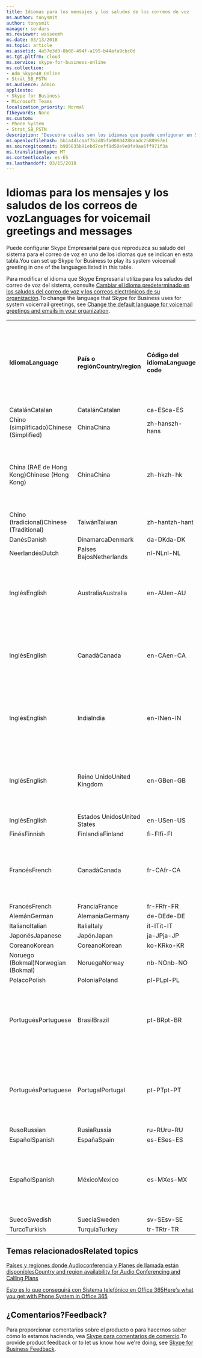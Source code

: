 ```yaml
---
title: Idiomas para los mensajes y los saludos de los correos de voz
ms.author: tonysmit
author: tonysmit
manager: serdars
ms.reviewer: wasseemh
ms.date: 03/13/2018
ms.topic: article
ms.assetid: 4a57e3d0-8b08-494f-a195-b44afa9cbc0d
ms.tgt.pltfrm: cloud
ms.service: skype-for-business-online
ms.collection:
- Adm_Skype4B_Online
- Strat_SB_PSTN
ms.audience: Admin
appliesto:
- Skype for Business
- Microsoft Teams
localization_priority: Normal
f1keywords: None
ms.custom:
- Phone System
- Strat_SB_PSTN
description: "Descubra cuáles son los idiomas que puede configurar en Skype Empresarial para los mensajes predeterminados del sistema. "
ms.openlocfilehash: bb1a4d1caaf7b2d85fa00804288eadc2588997e1
ms.sourcegitcommit: b985035b91ebd7ceff8d50e9e0fa9aa6ff971f3a
ms.translationtype: MT
ms.contentlocale: es-ES
ms.lasthandoff: 03/15/2018
---
```

# <a name="languages-for-voicemail-greetings-and-messages"></a><span data-ttu-id="5bd10-103">Idiomas para los mensajes y los saludos de los correos de voz</span><span class="sxs-lookup"><span data-stu-id="5bd10-103">Languages for voicemail greetings and messages</span></span>

<span data-ttu-id="5bd10-104">Puede configurar Skype Empresarial para que reproduzca su saludo del sistema para el correo de voz en uno de los idiomas que se indican en esta tabla.</span><span class="sxs-lookup"><span data-stu-id="5bd10-104">You can set up Skype for Business to play its system voicemail greeting in one of the languages listed in this table.</span></span>
  
<span data-ttu-id="5bd10-105">Para modificar el idioma que Skype Empresarial utiliza para los saludos del correo de voz del sistema, consulte [Cambiar el idioma predeterminado en los saludos del correo de voz y los correos electrónicos de su organización](change-the-default-language-for-greetings-and-emails.md).</span><span class="sxs-lookup"><span data-stu-id="5bd10-105">To change the language that Skype for Business uses for system voicemail greetings, see [Change the default language for voicemail greetings and emails in your organization](change-the-default-language-for-greetings-and-emails.md).</span></span>
  
|||||||
|:-----|:-----|:-----|:-----|:-----|:-----|
|<span data-ttu-id="5bd10-106">**Idioma**</span><span class="sxs-lookup"><span data-stu-id="5bd10-106">**Language**</span></span> <br/> |<span data-ttu-id="5bd10-107">**País o región**</span><span class="sxs-lookup"><span data-stu-id="5bd10-107">**Country/region**</span></span> <br/> |<span data-ttu-id="5bd10-108">**Código del idioma**</span><span class="sxs-lookup"><span data-stu-id="5bd10-108">**Language code**</span></span> <br/> |<span data-ttu-id="5bd10-109">**¿Está disponible para que un usuario lo vea en el correo electrónico?**</span><span class="sxs-lookup"><span data-stu-id="5bd10-109">**Available for a user to see it in email?**</span></span> <br/> |<span data-ttu-id="5bd10-110">**¿Está disponible cuando el usuario llama?**</span><span class="sxs-lookup"><span data-stu-id="5bd10-110">**Available when the user calls in?**</span></span> <br/> |<span data-ttu-id="5bd10-111">**¿La transcripción está disponible?**</span><span class="sxs-lookup"><span data-stu-id="5bd10-111">**Transcription available?**</span></span> <br/> |
|<span data-ttu-id="5bd10-112">Catalán</span><span class="sxs-lookup"><span data-stu-id="5bd10-112">Catalan</span></span>  <br/> |<span data-ttu-id="5bd10-113">Catalán</span><span class="sxs-lookup"><span data-stu-id="5bd10-113">Catalan</span></span>  <br/> |<span data-ttu-id="5bd10-114">ca-ES</span><span class="sxs-lookup"><span data-stu-id="5bd10-114">ca-ES</span></span>  <br/> |<span data-ttu-id="5bd10-115">Sí</span><span class="sxs-lookup"><span data-stu-id="5bd10-115">Yes</span></span>  <br/> |<span data-ttu-id="5bd10-116">Sí</span><span class="sxs-lookup"><span data-stu-id="5bd10-116">Yes</span></span>  <br/> |<span data-ttu-id="5bd10-117">No</span><span class="sxs-lookup"><span data-stu-id="5bd10-117">No</span></span>  <br/> |
|<span data-ttu-id="5bd10-118">Chino (simplificado)</span><span class="sxs-lookup"><span data-stu-id="5bd10-118">Chinese (Simplified)</span></span>  <br/> |<span data-ttu-id="5bd10-119">China</span><span class="sxs-lookup"><span data-stu-id="5bd10-119">China</span></span>  <br/> |<span data-ttu-id="5bd10-120">zh-hans</span><span class="sxs-lookup"><span data-stu-id="5bd10-120">zh-hans</span></span>  <br/> |<span data-ttu-id="5bd10-121">Sí</span><span class="sxs-lookup"><span data-stu-id="5bd10-121">Yes</span></span>  <br/> |<span data-ttu-id="5bd10-122">Sí</span><span class="sxs-lookup"><span data-stu-id="5bd10-122">Yes</span></span>  <br/> |<span data-ttu-id="5bd10-123">Sí</span><span class="sxs-lookup"><span data-stu-id="5bd10-123">Yes</span></span>  <br/> |
|<span data-ttu-id="5bd10-124">China (RAE de Hong Kong)</span><span class="sxs-lookup"><span data-stu-id="5bd10-124">Chinese (Hong Kong)</span></span>  <br/> |<span data-ttu-id="5bd10-125">China</span><span class="sxs-lookup"><span data-stu-id="5bd10-125">China</span></span>  <br/> |<span data-ttu-id="5bd10-126">zh-hk</span><span class="sxs-lookup"><span data-stu-id="5bd10-126">zh-hk</span></span>  <br/> |<span data-ttu-id="5bd10-127">Sí, pero se utiliza chino (tradicional) (zh-hant).</span><span class="sxs-lookup"><span data-stu-id="5bd10-127">Yes, but Chinese (Traditional) (zh-hant) is used.</span></span>  <br/> | <span data-ttu-id="5bd10-128">Sí</span><span class="sxs-lookup"><span data-stu-id="5bd10-128">Yes</span></span> <br/> |<span data-ttu-id="5bd10-129">Sí, pero se utiliza chino (tradicional) (zh-hant).</span><span class="sxs-lookup"><span data-stu-id="5bd10-129">Yes, but Chinese (Traditional) (zh-hant) is used.</span></span>  <br/> |
|<span data-ttu-id="5bd10-130">Chino (tradicional)</span><span class="sxs-lookup"><span data-stu-id="5bd10-130">Chinese (Traditional)</span></span>  <br/> |<span data-ttu-id="5bd10-131">Taiwán</span><span class="sxs-lookup"><span data-stu-id="5bd10-131">Taiwan</span></span>  <br/> |<span data-ttu-id="5bd10-132">zh-hant</span><span class="sxs-lookup"><span data-stu-id="5bd10-132">zh-hant</span></span>  <br/> |<span data-ttu-id="5bd10-133">Sí</span><span class="sxs-lookup"><span data-stu-id="5bd10-133">Yes</span></span>  <br/> |<span data-ttu-id="5bd10-134">Sí</span><span class="sxs-lookup"><span data-stu-id="5bd10-134">Yes</span></span>  <br/> |<span data-ttu-id="5bd10-135">No</span><span class="sxs-lookup"><span data-stu-id="5bd10-135">No</span></span>  <br/> |
|<span data-ttu-id="5bd10-136">Danés</span><span class="sxs-lookup"><span data-stu-id="5bd10-136">Danish</span></span>  <br/> |<span data-ttu-id="5bd10-137">Dinamarca</span><span class="sxs-lookup"><span data-stu-id="5bd10-137">Denmark</span></span>  <br/> |<span data-ttu-id="5bd10-138">da-DK</span><span class="sxs-lookup"><span data-stu-id="5bd10-138">da-DK</span></span>  <br/> |<span data-ttu-id="5bd10-139">Sí</span><span class="sxs-lookup"><span data-stu-id="5bd10-139">Yes</span></span>  <br/> |<span data-ttu-id="5bd10-140">Sí</span><span class="sxs-lookup"><span data-stu-id="5bd10-140">Yes</span></span>  <br/> |<span data-ttu-id="5bd10-141">No</span><span class="sxs-lookup"><span data-stu-id="5bd10-141">No</span></span>  <br/> |
|<span data-ttu-id="5bd10-142">Neerlandés</span><span class="sxs-lookup"><span data-stu-id="5bd10-142">Dutch</span></span>  <br/> |<span data-ttu-id="5bd10-143">Países Bajos</span><span class="sxs-lookup"><span data-stu-id="5bd10-143">Netherlands</span></span>  <br/> |<span data-ttu-id="5bd10-144">nl-NL</span><span class="sxs-lookup"><span data-stu-id="5bd10-144">nl-NL</span></span>  <br/> |<span data-ttu-id="5bd10-145">Sí</span><span class="sxs-lookup"><span data-stu-id="5bd10-145">Yes</span></span>  <br/> |<span data-ttu-id="5bd10-146">Sí</span><span class="sxs-lookup"><span data-stu-id="5bd10-146">Yes</span></span>  <br/> |<span data-ttu-id="5bd10-147">No</span><span class="sxs-lookup"><span data-stu-id="5bd10-147">No</span></span>  <br/> |
|<span data-ttu-id="5bd10-148">Inglés</span><span class="sxs-lookup"><span data-stu-id="5bd10-148">English</span></span>  <br/> |<span data-ttu-id="5bd10-149">Australia</span><span class="sxs-lookup"><span data-stu-id="5bd10-149">Australia</span></span>  <br/> |<span data-ttu-id="5bd10-150">en-AU</span><span class="sxs-lookup"><span data-stu-id="5bd10-150">en-AU</span></span>  <br/> |<span data-ttu-id="5bd10-151">Sí, pero se utiliza inglés de Estados Unidos (en-US).</span><span class="sxs-lookup"><span data-stu-id="5bd10-151">Yes, but US English (en-US) is used.</span></span>  <br/> |<span data-ttu-id="5bd10-152">Sí</span><span class="sxs-lookup"><span data-stu-id="5bd10-152">Yes</span></span>  <br/> |<span data-ttu-id="5bd10-153">Sí, pero se utiliza inglés de Estados Unidos (en-US).</span><span class="sxs-lookup"><span data-stu-id="5bd10-153">Yes, but US English (en-US) is used.</span></span>  <br/> |
|<span data-ttu-id="5bd10-154">Inglés</span><span class="sxs-lookup"><span data-stu-id="5bd10-154">English</span></span>  <br/> |<span data-ttu-id="5bd10-155">Canadá</span><span class="sxs-lookup"><span data-stu-id="5bd10-155">Canada</span></span>  <br/> |<span data-ttu-id="5bd10-156">en-CA</span><span class="sxs-lookup"><span data-stu-id="5bd10-156">en-CA</span></span>  <br/> |<span data-ttu-id="5bd10-157">Sí, pero se utiliza inglés de Estados Unidos (en-US).</span><span class="sxs-lookup"><span data-stu-id="5bd10-157">Yes, but US English (en-US) is used.</span></span>  <br/> |<span data-ttu-id="5bd10-158">Sí</span><span class="sxs-lookup"><span data-stu-id="5bd10-158">Yes</span></span>  <br/> |<span data-ttu-id="5bd10-159">Sí, pero se utiliza inglés de Estados Unidos (en-US).</span><span class="sxs-lookup"><span data-stu-id="5bd10-159">Yes, but US English (en-US) is used.</span></span>  <br/> |
|<span data-ttu-id="5bd10-160">Inglés</span><span class="sxs-lookup"><span data-stu-id="5bd10-160">English</span></span>  <br/> |<span data-ttu-id="5bd10-161">India</span><span class="sxs-lookup"><span data-stu-id="5bd10-161">India</span></span>  <br/> |<span data-ttu-id="5bd10-162">en-IN</span><span class="sxs-lookup"><span data-stu-id="5bd10-162">en-IN</span></span>  <br/> |<span data-ttu-id="5bd10-163">Sí, pero se utiliza inglés de Estados Unidos (en-US).</span><span class="sxs-lookup"><span data-stu-id="5bd10-163">Yes, but US English (en-US) is used.</span></span>  <br/> |<span data-ttu-id="5bd10-164">Sí</span><span class="sxs-lookup"><span data-stu-id="5bd10-164">Yes</span></span>  <br/> |<span data-ttu-id="5bd10-165">Sí, pero se utiliza inglés de Estados Unidos (en-US).</span><span class="sxs-lookup"><span data-stu-id="5bd10-165">Yes, but US English (en-US) is used.</span></span>  <br/> |
|<span data-ttu-id="5bd10-166">Inglés</span><span class="sxs-lookup"><span data-stu-id="5bd10-166">English</span></span>  <br/> |<span data-ttu-id="5bd10-167">Reino Unido</span><span class="sxs-lookup"><span data-stu-id="5bd10-167">United Kingdom</span></span>  <br/> |<span data-ttu-id="5bd10-168">en-GB</span><span class="sxs-lookup"><span data-stu-id="5bd10-168">en-GB</span></span>  <br/> |<span data-ttu-id="5bd10-169">Sí, pero se utiliza inglés de Estados Unidos (en-US).</span><span class="sxs-lookup"><span data-stu-id="5bd10-169">Yes, but US English (en-US) is used.</span></span>  <br/> |<span data-ttu-id="5bd10-170">Sí</span><span class="sxs-lookup"><span data-stu-id="5bd10-170">Yes</span></span>  <br/> |<span data-ttu-id="5bd10-171">Sí, pero se utiliza inglés de Estados Unidos (en-US).</span><span class="sxs-lookup"><span data-stu-id="5bd10-171">Yes, but US English (en-US) is used.</span></span>  <br/> |
|<span data-ttu-id="5bd10-172">Inglés</span><span class="sxs-lookup"><span data-stu-id="5bd10-172">English</span></span>  <br/> |<span data-ttu-id="5bd10-173">Estados Unidos</span><span class="sxs-lookup"><span data-stu-id="5bd10-173">United States</span></span>  <br/> |<span data-ttu-id="5bd10-174">en-US</span><span class="sxs-lookup"><span data-stu-id="5bd10-174">en-US</span></span>  <br/> |<span data-ttu-id="5bd10-175">Sí</span><span class="sxs-lookup"><span data-stu-id="5bd10-175">Yes</span></span>  <br/> |<span data-ttu-id="5bd10-176">Sí</span><span class="sxs-lookup"><span data-stu-id="5bd10-176">Yes</span></span>  <br/> |<span data-ttu-id="5bd10-177">Sí</span><span class="sxs-lookup"><span data-stu-id="5bd10-177">Yes</span></span>  <br/> |
|<span data-ttu-id="5bd10-178">Finés</span><span class="sxs-lookup"><span data-stu-id="5bd10-178">Finnish</span></span>  <br/> |<span data-ttu-id="5bd10-179">Finlandia</span><span class="sxs-lookup"><span data-stu-id="5bd10-179">Finland</span></span>  <br/> |<span data-ttu-id="5bd10-180">fi-Fl</span><span class="sxs-lookup"><span data-stu-id="5bd10-180">fi-Fl</span></span>  <br/> |<span data-ttu-id="5bd10-181">Sí</span><span class="sxs-lookup"><span data-stu-id="5bd10-181">Yes</span></span>  <br/> |<span data-ttu-id="5bd10-182">Sí</span><span class="sxs-lookup"><span data-stu-id="5bd10-182">Yes</span></span>  <br/> |<span data-ttu-id="5bd10-183">No</span><span class="sxs-lookup"><span data-stu-id="5bd10-183">No</span></span>  <br/> |
|<span data-ttu-id="5bd10-184">Francés</span><span class="sxs-lookup"><span data-stu-id="5bd10-184">French</span></span>  <br/> |<span data-ttu-id="5bd10-185">Canadá</span><span class="sxs-lookup"><span data-stu-id="5bd10-185">Canada</span></span>  <br/> |<span data-ttu-id="5bd10-186">fr-CA</span><span class="sxs-lookup"><span data-stu-id="5bd10-186">fr-CA</span></span>  <br/> |<span data-ttu-id="5bd10-187">Sí, pero se utiliza francés de Francia (fr-FR).</span><span class="sxs-lookup"><span data-stu-id="5bd10-187">Yes, but France French (fr-FR) is used.</span></span>  <br/> |<span data-ttu-id="5bd10-188">Sí</span><span class="sxs-lookup"><span data-stu-id="5bd10-188">Yes</span></span>  <br/> |<span data-ttu-id="5bd10-189">Sí, pero se utiliza francés de Francia (fr-FR).</span><span class="sxs-lookup"><span data-stu-id="5bd10-189">Yes, but France French (fr-FR) is used.</span></span>  <br/> |
|<span data-ttu-id="5bd10-190">Francés</span><span class="sxs-lookup"><span data-stu-id="5bd10-190">French</span></span>  <br/> |<span data-ttu-id="5bd10-191">Francia</span><span class="sxs-lookup"><span data-stu-id="5bd10-191">France</span></span>  <br/> |<span data-ttu-id="5bd10-192">fr-FR</span><span class="sxs-lookup"><span data-stu-id="5bd10-192">fr-FR</span></span>  <br/> |<span data-ttu-id="5bd10-193">Sí</span><span class="sxs-lookup"><span data-stu-id="5bd10-193">Yes</span></span>  <br/> |<span data-ttu-id="5bd10-194">Sí</span><span class="sxs-lookup"><span data-stu-id="5bd10-194">Yes</span></span>  <br/> |<span data-ttu-id="5bd10-195">Sí</span><span class="sxs-lookup"><span data-stu-id="5bd10-195">Yes</span></span>  <br/> |
|<span data-ttu-id="5bd10-196">Alemán</span><span class="sxs-lookup"><span data-stu-id="5bd10-196">German</span></span>  <br/> |<span data-ttu-id="5bd10-197">Alemania</span><span class="sxs-lookup"><span data-stu-id="5bd10-197">Germany</span></span>  <br/> |<span data-ttu-id="5bd10-198">de-DE</span><span class="sxs-lookup"><span data-stu-id="5bd10-198">de-DE</span></span>  <br/> |<span data-ttu-id="5bd10-199">Sí</span><span class="sxs-lookup"><span data-stu-id="5bd10-199">Yes</span></span>  <br/> |<span data-ttu-id="5bd10-200">Sí</span><span class="sxs-lookup"><span data-stu-id="5bd10-200">Yes</span></span>  <br/> |<span data-ttu-id="5bd10-201">Sí</span><span class="sxs-lookup"><span data-stu-id="5bd10-201">Yes</span></span>  <br/> |
|<span data-ttu-id="5bd10-202">Italiano</span><span class="sxs-lookup"><span data-stu-id="5bd10-202">Italian</span></span>  <br/> |<span data-ttu-id="5bd10-203">Italia</span><span class="sxs-lookup"><span data-stu-id="5bd10-203">Italy</span></span>  <br/> |<span data-ttu-id="5bd10-204">it-IT</span><span class="sxs-lookup"><span data-stu-id="5bd10-204">it-IT</span></span>  <br/> |<span data-ttu-id="5bd10-205">Sí</span><span class="sxs-lookup"><span data-stu-id="5bd10-205">Yes</span></span>  <br/> |<span data-ttu-id="5bd10-206">Sí</span><span class="sxs-lookup"><span data-stu-id="5bd10-206">Yes</span></span>  <br/> |<span data-ttu-id="5bd10-207">Sí</span><span class="sxs-lookup"><span data-stu-id="5bd10-207">Yes</span></span>  <br/> |
|<span data-ttu-id="5bd10-208">Japonés</span><span class="sxs-lookup"><span data-stu-id="5bd10-208">Japanese</span></span>  <br/> |<span data-ttu-id="5bd10-209">Japón</span><span class="sxs-lookup"><span data-stu-id="5bd10-209">Japan</span></span>  <br/> |<span data-ttu-id="5bd10-210">ja-JP</span><span class="sxs-lookup"><span data-stu-id="5bd10-210">ja-JP</span></span>  <br/> |<span data-ttu-id="5bd10-211">Sí</span><span class="sxs-lookup"><span data-stu-id="5bd10-211">Yes</span></span>  <br/> |<span data-ttu-id="5bd10-212">Sí</span><span class="sxs-lookup"><span data-stu-id="5bd10-212">Yes</span></span>  <br/> |<span data-ttu-id="5bd10-213">No</span><span class="sxs-lookup"><span data-stu-id="5bd10-213">No</span></span>  <br/> |
|<span data-ttu-id="5bd10-214">Coreano</span><span class="sxs-lookup"><span data-stu-id="5bd10-214">Korean</span></span>  <br/> |<span data-ttu-id="5bd10-215">Coreano</span><span class="sxs-lookup"><span data-stu-id="5bd10-215">Korean</span></span>  <br/> |<span data-ttu-id="5bd10-216">ko-KR</span><span class="sxs-lookup"><span data-stu-id="5bd10-216">ko-KR</span></span>  <br/> |<span data-ttu-id="5bd10-217">Sí</span><span class="sxs-lookup"><span data-stu-id="5bd10-217">Yes</span></span>  <br/> |<span data-ttu-id="5bd10-218">Sí</span><span class="sxs-lookup"><span data-stu-id="5bd10-218">Yes</span></span>  <br/> |<span data-ttu-id="5bd10-219">No</span><span class="sxs-lookup"><span data-stu-id="5bd10-219">No</span></span>  <br/> |
|<span data-ttu-id="5bd10-220">Noruego (Bokmal)</span><span class="sxs-lookup"><span data-stu-id="5bd10-220">Norwegian (Bokmal)</span></span>  <br/> |<span data-ttu-id="5bd10-221">Noruega</span><span class="sxs-lookup"><span data-stu-id="5bd10-221">Norway</span></span>  <br/> |<span data-ttu-id="5bd10-222">nb-NO</span><span class="sxs-lookup"><span data-stu-id="5bd10-222">nb-NO</span></span>  <br/> |<span data-ttu-id="5bd10-223">Sí</span><span class="sxs-lookup"><span data-stu-id="5bd10-223">Yes</span></span>  <br/> |<span data-ttu-id="5bd10-224">Sí</span><span class="sxs-lookup"><span data-stu-id="5bd10-224">Yes</span></span>  <br/> |<span data-ttu-id="5bd10-225">No</span><span class="sxs-lookup"><span data-stu-id="5bd10-225">No</span></span>  <br/> |
|<span data-ttu-id="5bd10-226">Polaco</span><span class="sxs-lookup"><span data-stu-id="5bd10-226">Polish</span></span>  <br/> |<span data-ttu-id="5bd10-227">Polonia</span><span class="sxs-lookup"><span data-stu-id="5bd10-227">Poland</span></span>  <br/> |<span data-ttu-id="5bd10-228">pl-PL</span><span class="sxs-lookup"><span data-stu-id="5bd10-228">pl-PL</span></span>  <br/> |<span data-ttu-id="5bd10-229">Sí</span><span class="sxs-lookup"><span data-stu-id="5bd10-229">Yes</span></span>  <br/> | <span data-ttu-id="5bd10-230">Sí</span><span class="sxs-lookup"><span data-stu-id="5bd10-230">Yes</span></span> <br/> |<span data-ttu-id="5bd10-231">No</span><span class="sxs-lookup"><span data-stu-id="5bd10-231">No</span></span>  <br/> |
|<span data-ttu-id="5bd10-232">Portugués</span><span class="sxs-lookup"><span data-stu-id="5bd10-232">Portuguese</span></span>  <br/> |<span data-ttu-id="5bd10-233">Brasil</span><span class="sxs-lookup"><span data-stu-id="5bd10-233">Brazil</span></span>  <br/> |<span data-ttu-id="5bd10-234">pt-BR</span><span class="sxs-lookup"><span data-stu-id="5bd10-234">pt-BR</span></span>  <br/> |<span data-ttu-id="5bd10-235">Sí, pero se utiliza portugués de Portugal (pt-PT).</span><span class="sxs-lookup"><span data-stu-id="5bd10-235">Yes, but Portugal Portuguese (pt-PT) is used.</span></span>  <br/> |<span data-ttu-id="5bd10-236">Sí</span><span class="sxs-lookup"><span data-stu-id="5bd10-236">Yes</span></span>  <br/> |<span data-ttu-id="5bd10-237">Sí</span><span class="sxs-lookup"><span data-stu-id="5bd10-237">Yes</span></span>  <br/> |
|<span data-ttu-id="5bd10-238">Portugués</span><span class="sxs-lookup"><span data-stu-id="5bd10-238">Portuguese</span></span>  <br/> |<span data-ttu-id="5bd10-239">Portugal</span><span class="sxs-lookup"><span data-stu-id="5bd10-239">Portugal</span></span>  <br/> |<span data-ttu-id="5bd10-240">pt-PT</span><span class="sxs-lookup"><span data-stu-id="5bd10-240">pt-PT</span></span>  <br/> |<span data-ttu-id="5bd10-241">Sí</span><span class="sxs-lookup"><span data-stu-id="5bd10-241">Yes</span></span>  <br/> |<span data-ttu-id="5bd10-242">Sí</span><span class="sxs-lookup"><span data-stu-id="5bd10-242">Yes</span></span>  <br/> |<span data-ttu-id="5bd10-243">Sí, pero se utiliza portugués de Brasil (pt-BR).</span><span class="sxs-lookup"><span data-stu-id="5bd10-243">Yes, but Brazil Portuguese (pt-BR) is used.</span></span>  <br/> |
|<span data-ttu-id="5bd10-244">Ruso</span><span class="sxs-lookup"><span data-stu-id="5bd10-244">Russian</span></span>  <br/> |<span data-ttu-id="5bd10-245">Rusia</span><span class="sxs-lookup"><span data-stu-id="5bd10-245">Russia</span></span>  <br/> |<span data-ttu-id="5bd10-246">ru-RU</span><span class="sxs-lookup"><span data-stu-id="5bd10-246">ru-RU</span></span>  <br/> |<span data-ttu-id="5bd10-247">Sí</span><span class="sxs-lookup"><span data-stu-id="5bd10-247">Yes</span></span>  <br/> |<span data-ttu-id="5bd10-248">Sí</span><span class="sxs-lookup"><span data-stu-id="5bd10-248">Yes</span></span>  <br/> |<span data-ttu-id="5bd10-249">No</span><span class="sxs-lookup"><span data-stu-id="5bd10-249">No</span></span>  <br/> |
|<span data-ttu-id="5bd10-250">Español</span><span class="sxs-lookup"><span data-stu-id="5bd10-250">Spanish</span></span>  <br/> |<span data-ttu-id="5bd10-251">España</span><span class="sxs-lookup"><span data-stu-id="5bd10-251">Spain</span></span>  <br/> |<span data-ttu-id="5bd10-252">es-ES</span><span class="sxs-lookup"><span data-stu-id="5bd10-252">es-ES</span></span>  <br/> |<span data-ttu-id="5bd10-253">Sí</span><span class="sxs-lookup"><span data-stu-id="5bd10-253">Yes</span></span>  <br/> |<span data-ttu-id="5bd10-254">Sí</span><span class="sxs-lookup"><span data-stu-id="5bd10-254">Yes</span></span>  <br/> |<span data-ttu-id="5bd10-255">Sí</span><span class="sxs-lookup"><span data-stu-id="5bd10-255">Yes</span></span>  <br/> |
|<span data-ttu-id="5bd10-256">Español</span><span class="sxs-lookup"><span data-stu-id="5bd10-256">Spanish</span></span>  <br/> |<span data-ttu-id="5bd10-257">México</span><span class="sxs-lookup"><span data-stu-id="5bd10-257">Mexico</span></span>  <br/> |<span data-ttu-id="5bd10-258">es-MX</span><span class="sxs-lookup"><span data-stu-id="5bd10-258">es-MX</span></span>  <br/> |<span data-ttu-id="5bd10-259">Sí, pero se utiliza español de España (es-ES).</span><span class="sxs-lookup"><span data-stu-id="5bd10-259">Yes, but Spain Spanish (es-ES) is used.</span></span>  <br/> |<span data-ttu-id="5bd10-260">Sí</span><span class="sxs-lookup"><span data-stu-id="5bd10-260">Yes</span></span>  <br/> |<span data-ttu-id="5bd10-261">Sí, pero se utiliza español de España (es-ES).</span><span class="sxs-lookup"><span data-stu-id="5bd10-261">Yes, but Spain Spanish (es-ES) is used.</span></span>  <br/> |
|<span data-ttu-id="5bd10-262">Sueco</span><span class="sxs-lookup"><span data-stu-id="5bd10-262">Swedish</span></span>  <br/> |<span data-ttu-id="5bd10-263">Suecia</span><span class="sxs-lookup"><span data-stu-id="5bd10-263">Sweden</span></span>  <br/> |<span data-ttu-id="5bd10-264">sv-SE</span><span class="sxs-lookup"><span data-stu-id="5bd10-264">sv-SE</span></span>  <br/> |<span data-ttu-id="5bd10-265">Sí</span><span class="sxs-lookup"><span data-stu-id="5bd10-265">Yes</span></span>  <br/> |<span data-ttu-id="5bd10-266">Sí</span><span class="sxs-lookup"><span data-stu-id="5bd10-266">Yes</span></span>  <br/> |<span data-ttu-id="5bd10-267">No</span><span class="sxs-lookup"><span data-stu-id="5bd10-267">No</span></span>  <br/> |
|<span data-ttu-id="5bd10-268">Turco</span><span class="sxs-lookup"><span data-stu-id="5bd10-268">Turkish</span></span>  <br/> |<span data-ttu-id="5bd10-269">Turquía</span><span class="sxs-lookup"><span data-stu-id="5bd10-269">Turkey</span></span>  <br/> |<span data-ttu-id="5bd10-270">tr-TR</span><span class="sxs-lookup"><span data-stu-id="5bd10-270">tr-TR</span></span>  <br/> |<span data-ttu-id="5bd10-271">Sí</span><span class="sxs-lookup"><span data-stu-id="5bd10-271">Yes</span></span>  <br/> |<span data-ttu-id="5bd10-272">Sí</span><span class="sxs-lookup"><span data-stu-id="5bd10-272">Yes</span></span>  <br/> |<span data-ttu-id="5bd10-273">No</span><span class="sxs-lookup"><span data-stu-id="5bd10-273">No</span></span>  <br/> |
   
## <a name="related-topics"></a><span data-ttu-id="5bd10-274">Temas relacionados</span><span class="sxs-lookup"><span data-stu-id="5bd10-274">Related topics</span></span>
[<span data-ttu-id="5bd10-275">Países y regiones donde Audioconferencia y Planes de llamada están disponibles</span><span class="sxs-lookup"><span data-stu-id="5bd10-275">Country and region availability for Audio Conferencing and Calling Plans</span></span>](../../country-and-region-availability-for-audio-conferencing-and-calling-plans/country-and-region-availability-for-audio-conferencing-and-calling-plans.md)

[<span data-ttu-id="5bd10-276">Esto es lo que conseguirá con Sistema telefónico en Office 365</span><span class="sxs-lookup"><span data-stu-id="5bd10-276">Here's what you get with Phone System in Office 365</span></span>](../../what-is-phone-system-in-office-365/here-s-what-you-get-with-phone-system.md)
  
## <a name="feedback"></a><span data-ttu-id="5bd10-277">¿Comentarios?</span><span class="sxs-lookup"><span data-stu-id="5bd10-277">Feedback?</span></span>
<span data-ttu-id="5bd10-278">Para proporcionar comentarios sobre el producto o para hacernos saber cómo lo estamos haciendo, vea [Skype para comentarios de comercio](https://www.skypefeedback.com).</span><span class="sxs-lookup"><span data-stu-id="5bd10-278">To provide product feedback or to let us know how we're doing, see [Skype for Business Feedback](https://www.skypefeedback.com).</span></span>